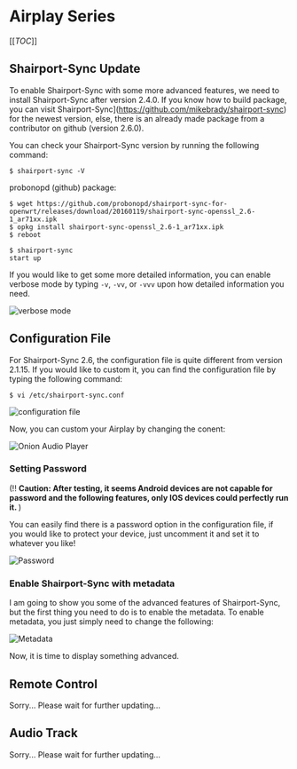 # Airplay Series

[[_TOC_]]

[//]:# (Shairport-Sync Update)

## Shairport-Sync Update

To enable Shairport-Sync with some more advanced features, we need to install Shairport-Sync after version 2.4.0. If you know how to build package, you can visit Shairport-Sync](https://github.com/mikebrady/shairport-sync) for the newest version, else, there is an already made package from a contributor on github (version 2.6.0).

You can check your Shairport-Sync version by running the following command:

```
$ shairport-sync -V
```

probonopd (github) package:

```
$ wget https://github.com/probonopd/shairport-sync-for-openwrt/releases/download/20160119/shairport-sync-openssl_2.6-1_ar71xx.ipk
$ opkg install shairport-sync-openssl_2.6-1_ar71xx.ipk
$ reboot
```

```
$ shairport-sync 
start up

```

If you would like to get some more detailed information, you can enable verbose mode by typing `-v`, `-vv`, or `-vvv` upon how detailed information you need.

![verbose mode](http://i.imgur.com/mC6KgRo.png)

[//]:# (Configuration File)
## Configuration File

For Shairport-Sync 2.6, the configuration file is quite different from version 2.1.15. If you would like to custom it, you can find the configuration file by typing the following command:

```
$ vi /etc/shairport-sync.conf
```
![configuration file](https://i.imgur.com/dv2ktIc.png)

Now, you can custom your Airplay by changing the conent:

![Onion Audio Player](https://i.imgur.com/sTouUKO.png)

### Setting Password

(!! <b>Caution: After testing, it seems Android devices are not capable for password and the following features, only IOS devices could perfectly run it. </b>)

You can easily find there is a password option in the configuration file, if you would like to protect your device, just uncomment it and set it to whatever you like!

![Password](https://i.imgur.com/E6IooIB.png)

### Enable Shairport-Sync with metadata

I am going to show you some of the advanced features of Shairport-Sync, but the first thing you need to do is to enable the metadata. To enable metadata, you just simply need to change the following:

![Metadata](https://i.imgur.com/o7KqdE9.png)

Now, it is time to display something advanced.

[//]:# (Remote Control)

## Remote Control

Sorry... Please wait for further updating...

[//]:# (Audio Track)

## Audio Track

Sorry... Please wait for further updating...